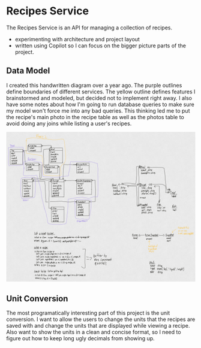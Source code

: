 # Recipes Service

The Recipes Service is an API for managing a collection of recipes.

- experimenting with architecture and project layout
- written using Copilot so I can focus on the bigger picture parts of the project.

## Data Model

I created this handwritten diagram over a year ago. The purple outlines define boundaries of different services. The yellow outline defines features I brainstormed and modeled, but decided not to implement right away. I also have some notes about how I'm going to run database queries to make sure my model won't force me into any bad queries. This thinking led me to put the recipe's main photo in the recipe table as well as the photos table to avoid doing any joins while listing a user's recipes.

![Data Model Diagram](./Data%20Model.png)

## Unit Conversion

The most programatically interesting part of this project is the unit conversion. I want to allow the users to change the units that the recipes are saved with and change the units that are displayed while viewing a recipe. Also want to show the units in a clean and concise format, so I need to figure out how to keep long ugly decimals from showing up.
